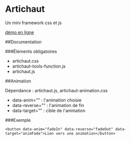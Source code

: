 # Artichaut

Un mini framework css et js

[démo en ligne](http://courgette.github.io/artichaut/)

##Documentation

###Éléments obligatoires

* artichaut.css
* artichaut-tools-function.js
* artichaut.js

##Animation

Dépendance : artichaut.js, artichaut-animation.css

* data-anim="" : l'animation choisie
* data-reverse="" : l'animation de fin
* data-target="" : cible de l'animation

###Exemple

    <button data-anim="fadeIn" data-reverse="fadeOut" data-target="animFade">Lien vers une animation</button>

